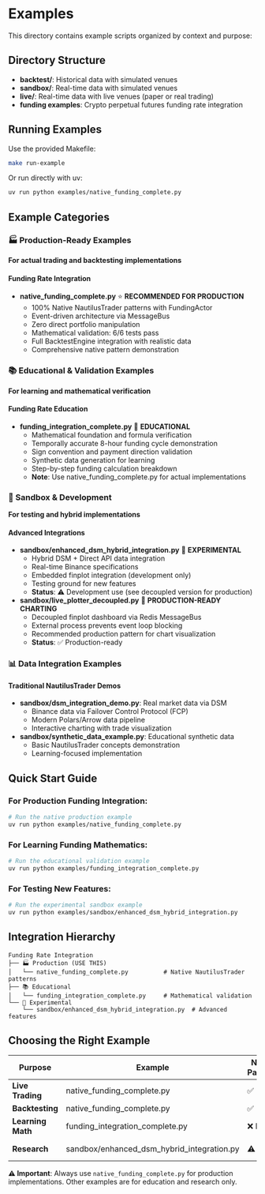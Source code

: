 # Examples

This directory contains example scripts organized by context and purpose:

## Directory Structure

- **backtest/**: Historical data with simulated venues
- **sandbox/**: Real-time data with simulated venues  
- **live/**: Real-time data with live venues (paper or real trading)
- **funding examples**: Crypto perpetual futures funding rate integration

## Running Examples

Use the provided Makefile:
```bash
make run-example
```

Or run directly with uv:
```bash
uv run python examples/native_funding_complete.py
```

## Example Categories

### 🏭 Production-Ready Examples
**For actual trading and backtesting implementations**

#### Funding Rate Integration
- **native_funding_complete.py** ⭐ **RECOMMENDED FOR PRODUCTION**
  - 100% Native NautilusTrader patterns with FundingActor
  - Event-driven architecture via MessageBus
  - Zero direct portfolio manipulation
  - Mathematical validation: 6/6 tests pass
  - Full BacktestEngine integration with realistic data
  - Comprehensive native pattern demonstration

### 📚 Educational & Validation Examples
**For learning and mathematical verification**

#### Funding Rate Education
- **funding_integration_complete.py** 📖 **EDUCATIONAL**
  - Mathematical foundation and formula verification
  - Temporally accurate 8-hour funding cycle demonstration
  - Sign convention and payment direction validation
  - Synthetic data generation for learning
  - Step-by-step funding calculation breakdown
  - **Note**: Use native_funding_complete.py for actual implementations

### 🧪 Sandbox & Development
**For testing and hybrid implementations**

#### Advanced Integrations
- **sandbox/enhanced_dsm_hybrid_integration.py** 🔬 **EXPERIMENTAL**
  - Hybrid DSM + Direct API data integration
  - Real-time Binance specifications
  - Embedded finplot integration (development only)
  - Testing ground for new features
  - **Status**: ⚠️ Development use (see decoupled version for production)
- **sandbox/live_plotter_decoupled.py** 🚀 **PRODUCTION-READY CHARTING**
  - Decoupled finplot dashboard via Redis MessageBus
  - External process prevents event loop blocking
  - Recommended production pattern for chart visualization
  - **Status**: ✅ Production-ready

### 📊 Data Integration Examples

#### Traditional NautilusTrader Demos
- **sandbox/dsm_integration_demo.py**: Real market data via DSM
  - Binance data via Failover Control Protocol (FCP)
  - Modern Polars/Arrow data pipeline
  - Interactive charting with trade visualization
- **sandbox/synthetic_data_example.py**: Educational synthetic data
  - Basic NautilusTrader concepts demonstration
  - Learning-focused implementation

## Quick Start Guide

### For Production Funding Integration:
```bash
# Run the native production example
uv run python examples/native_funding_complete.py
```

### For Learning Funding Mathematics:
```bash
# Run the educational validation example
uv run python examples/funding_integration_complete.py
```

### For Testing New Features:
```bash
# Run the experimental sandbox example
uv run python examples/sandbox/enhanced_dsm_hybrid_integration.py
```

## Integration Hierarchy

```
Funding Rate Integration
├── 🏭 Production (USE THIS)
│   └── native_funding_complete.py          # Native NautilusTrader patterns
├── 📚 Educational 
│   └── funding_integration_complete.py     # Mathematical validation
└── 🧪 Experimental
    └── sandbox/enhanced_dsm_hybrid_integration.py  # Advanced features
```

## Choosing the Right Example

| Purpose | Example | Native Patterns | Production Ready |
|---------|---------|-----------------|------------------|
| **Live Trading** | native_funding_complete.py | ✅ 100% | ✅ Yes |
| **Backtesting** | native_funding_complete.py | ✅ 100% | ✅ Yes |
| **Learning Math** | funding_integration_complete.py | ❌ No | ❌ Educational |
| **Research** | sandbox/enhanced_dsm_hybrid_integration.py | ⚠️ TBD | 🧪 Experimental |

**⚠️ Important**: Always use `native_funding_complete.py` for production implementations. Other examples are for education and research only.